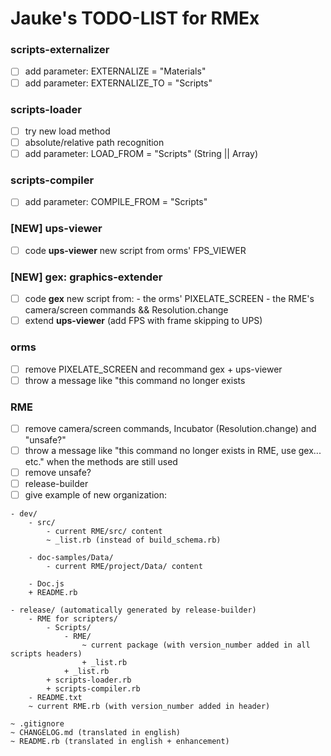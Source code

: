 # Jauke's TODO-LIST for RMEx

### scripts-externalizer

- [ ] add parameter: EXTERNALIZE = "Materials"
- [ ] add parameter: EXTERNALIZE_TO = "Scripts"

### scripts-loader

- [ ] try new load method
- [ ] absolute/relative path recognition
- [ ] add parameter: LOAD_FROM = "Scripts" (String || Array)

### scripts-compiler

- [ ] add parameter: COMPILE_FROM = "Scripts"

### [NEW] ups-viewer

- [ ] code **ups-viewer** new script from orms' FPS_VIEWER

### [NEW] gex: graphics-extender

- [ ] code **gex** new script from:
      - the orms' PIXELATE_SCREEN
      - the RME's camera/screen commands && Resolution.change
- [ ] extend **ups-viewer** (add FPS with frame skipping to UPS)

### orms

- [ ] remove PIXELATE_SCREEN and recommand gex + ups-viewer
- [ ] throw a message like "this command no longer exists

### RME

- [ ] remove camera/screen commands, Incubator (Resolution.change) and "unsafe?"
- [ ] throw a message like "this command no longer exists in RME, use gex... etc." when the methods are still used
- [ ] remove unsafe?
- [ ] release-builder
- [ ] give example of new organization:
```
- dev/
    - src/
        - current RME/src/ content
        ~ _list.rb (instead of build_schema.rb)

    - doc-samples/Data/
        - current RME/project/Data/ content

    - Doc.js        
    + README.rb

- release/ (automatically generated by release-builder)
    - RME for scripters/
        - Scripts/
            - RME/
                ~ current package (with version_number added in all scripts headers)
                + _list.rb
            + _list.rb
        + scripts-loader.rb
        + scripts-compiler.rb
    - README.txt
    ~ current RME.rb (with version_number added in header)

~ .gitignore
~ CHANGELOG.md (translated in english)
~ README.rb (translated in english + enhancement)
```
